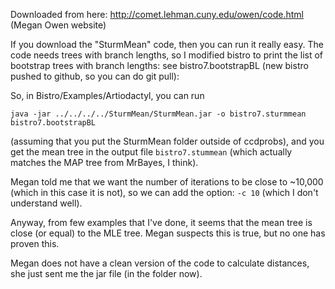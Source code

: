 Downloaded from here: http://comet.lehman.cuny.edu/owen/code.html
(Megan Owen website)

If you download the "SturmMean" code, then you can run it really easy. The code needs trees with branch lengths, so I modified bistro to print the list of bootstrap trees with branch lengths: see bistro7.bootstrapBL (new bistro pushed to github, so you can do git pull):

So, in Bistro/Examples/Artiodactyl, you can run
```shell
java -jar ../../../../SturmMean/SturmMean.jar -o bistro7.sturmmean bistro7.bootstrapBL
```
(assuming that you put the SturmMean folder outside of ccdprobs), and you get the mean tree in the output file `bistro7.stummean` (which actually matches the MAP tree from MrBayes, I think).

Megan told me that we want the number of iterations to be close to ~10,000 (which in this case it is not), so we can add the option:
`-c 10` (which I don't understand well).

Anyway, from few examples that I've done, it seems that the mean tree is close (or equal) to the MLE tree. Megan suspects this is true, but no one has proven this.

Megan does not have a clean version of the code to calculate distances, she just sent me the jar file (in the folder now).
